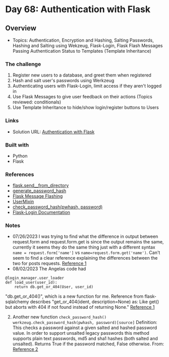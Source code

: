 # Day 68: Authentication with Flask

## Overview

- Topics: Authentication, Encryption and Hashing, Salting Passwords, Hashing and Salting using Wekzeug, Flask-Login, Flask Flash Messages Passing Authentication Status to Templates (Template Inheritance) 

### The challenge

1. Register new users to a database, and greet them when registered
2. Hash and salt user's passwords using Werkzeug
3. Authenticating users with Flask-Login, limit access if they aren't logged in
4. Use Flask Messages to give user feedback on their actions (Topics reviewed: conditionals)
5. Use Template Inheritance to hide/show login/register buttons to Users
 

### Links

- Solution URL: [Authentication with Flask](https://github.com/Mikerniker/100_Days_of_Python/tree/main/Day68)

### Built with

- Python
- Flask


### References
- [flask.send__from_directory](https://flask.palletsprojects.com/en/2.3.x/api/#flask.send_from_directory)
- [generate_password_hash](https://werkzeug.palletsprojects.com/en/2.3.x/utils/#module-werkzeug.security)
- [Flask Message Flashing](https://flask.palletsprojects.com/en/2.3.x/patterns/flashing/)
- [UserMixin](https://www.thedigitalcatonline.com/blog/2020/03/27/mixin-classes-in-python/)
- [check_password_hash(pwhash, password)](https://werkzeug.palletsprojects.com/en/2.3.x/utils/#werkzeug.security.check_password_hash)
- [Flask-Login Documentation](https://flask-login.readthedocs.io/en/latest/)

### Notes

- 07/26/2023 I was trying to find what the difference in output between request.form and request.form.get is since the output remains the same,  currently it seems they do the same thing just with a different syntax ``` name = request.form['name']``` vs ```name=request.form.get('name')```. Can't seem to find a clear reference explaining the differences between the two for posts requests. [Reference 1](https://code.luasoftware.com/tutorials/flask/flask-get-request-parameters-get-post-and-json)
- 08/02/2023 The Angelas code had
```
@login_manager.user_loader
def load_user(user_id):
    return db.get_or_404(User, user_id)
```    
 "db.get_or_404()", which is a new function for me. Reference from flask-sqlalchemy describes "get_or_404(ident, description=None) as: Like get() but aborts with 404 if not found instead of returning None." [Reference 1](https://flask-sqlalchemy.palletsprojects.com/en/2.x/api/)

2. Another new function ```check_password_hash()```
```werkzeug.check_password_hash(pwhash, password)[source]```
Definition: This checks a password against a given salted and hashed password value. In order to support unsalted legacy passwords this method supports plain text passwords, md5 and sha1 hashes (both salted and unsalted). Returns True if the password matched, False otherwise. From: [Reference 2](https://tedboy.github.io/flask/generated/werkzeug.check_password_hash.html)
